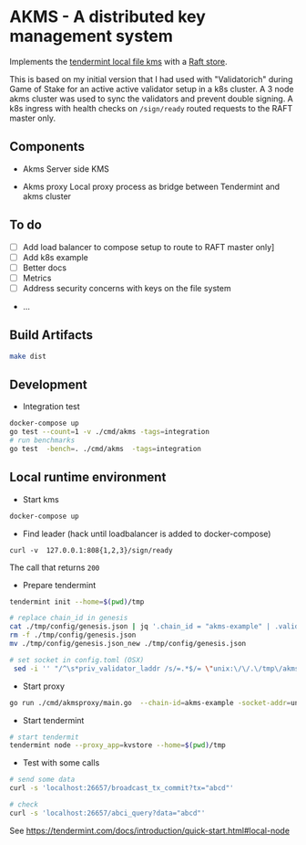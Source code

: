 # AKMS - A distributed key management system

Implements the [tendermint local file kms](https://github.com/tendermint/tendermint/tree/master/privval) with a 
[Raft store](https://github.com/otoolep/hraftd/tree/master/store).

This is based on my initial version that I had used with "Validatorich" during Game of Stake for
an active active validator setup in a k8s cluster.
A 3 node akms cluster was used to sync the validators and prevent double signing.
A k8s ingress with health checks on `/sign/ready` routed requests to the RAFT master only.
 

## Components

* Akms
Server side KMS

* Akms proxy
Local proxy process as bridge between Tendermint and akms cluster


## To do
- [ ] Add load balancer to compose setup to route to RAFT master only]
- [ ] Add k8s example
- [ ] Better docs
- [ ] Metrics
- [ ] Address security concerns with keys on the file system  
- ...

## Build Artifacts
```bash
make dist
```

## Development

* Integration test
```bash
docker-compose up
go test --count=1 -v ./cmd/akms -tags=integration
# run benchmarks
go test  -bench=. ./cmd/akms  -tags=integration

```


## Local runtime environment
* Start kms
```bash
docker-compose up
```
* Find leader (hack until loadbalancer is added to docker-compose)
```
curl -v  127.0.0.1:808{1,2,3}/sign/ready
```
The call that returns `200` 

* Prepare tendermint
```bash
tendermint init --home=$(pwd)/tmp

# replace chain_id in genesis
cat ./tmp/config/genesis.json | jq '.chain_id = "akms-example" | .validators[0].address="6AC7BA59D2B177FE1B73AD21E5EE1DE446A4DE21" | .validators[0].pub_key.value = "smAHzSepeo7g5jAFt5GudpW7fHxBdkZTRmZ/K+54xx0="' > ./tmp/config/genesis.json_new
rm -f ./tmp/config/genesis.json
mv ./tmp/config/genesis.json_new ./tmp/config/genesis.json

# set socket in config.toml (OSX)
 sed -i '' "/^\s*priv_validator_laddr /s/=.*$/= \"unix:\/\/.\/tmp\/akms-proxy.sock\"/" ./tmp/config/config.toml
```

* Start proxy

```bash
go run ./cmd/akmsproxy/main.go  --chain-id=akms-example -socket-addr=unix://./tmp/akms-proxy.sock -server-addr=http://127.0.0.1:8082
```

* Start tendermint

```bash
# start tendermit
tendermint node --proxy_app=kvstore --home=$(pwd)/tmp
```
* Test with some calls

```bash
# send some data
curl -s 'localhost:26657/broadcast_tx_commit?tx="abcd"'

# check
curl -s 'localhost:26657/abci_query?data="abcd"'

```
See https://tendermint.com/docs/introduction/quick-start.html#local-node
